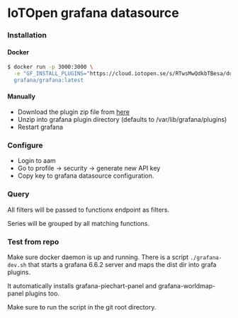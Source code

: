 # IoTOpen grafana datasource

### Installation
#### Docker
```bash
$ docker run -p 3000:3000 \
  -e "GF_INSTALL_PLUGINS="https://cloud.iotopen.se/s/RTwsMwQdkbTBesa/download;iotopen-datasource" \
  grafana/grafana:latest
```

#### Manually
* Download the plugin zip file from [here](https://cloud.iotopen.se/s/RTwsMwQdkbTBesa/download)
* Unzip into grafana plugin directory (defaults to /var/lib/grafana/plugins)
* Restart grafana


### Configure

* Login to aam
* Go to profile -> security -> generate new API key
* Copy key to grafana datasource configuration.

### Query

All filters will be passed to functionx endpoint as filters.

Series will be grouped by all matching functions.


### Test from repo

Make sure docker daemon is up and running.
There is a script ```./grafana-dev.sh``` that starts a grafana 6.6.2 server and maps the dist dir into grafa plugins.

It automatically installs grafana-piechart-panel and grafana-worldmap-panel plugins too.

Make sure to run the script in the git root directory.

